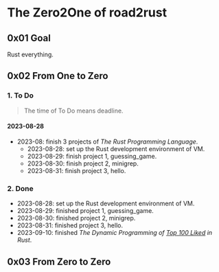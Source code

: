 # The Zero2One of road2rust

## 0x01 Goal

Rust everything.

## 0x02 From One to Zero

### 1. To Do

> The time of To Do means deadline.

#### 2023-08-28

- 2023-08: finish 3 projects of *The Rust Programming Language*.
  - 2023-08-28: set up the Rust development environment of VM.
  - 2023-08-29: finish project 1, guessing_game.
  - 2023-08-30: finish project 2, minigrep.
  - 2023-08-31: finish project 3, hello.

### 2. Done

- 2023-08-28: set up the Rust development environment of VM.
- 2023-08-29: finished project 1, guessing_game.
- 2023-08-30: finished project 2, minigrep.
- 2023-08-31: finished project 3, hello.
- 2023-09-10: finished *The Dynamic Programming of [*Top 100 Liked*](https://leetcode.com/studyplan/top-100-liked/) in Rust*.

## 0x03 From Zero to Zero
